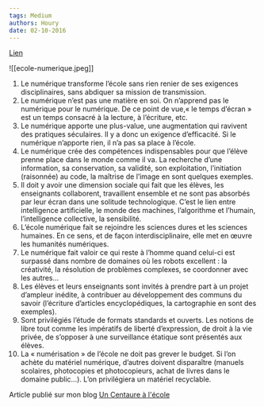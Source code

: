 ```yaml
---
tags: Medium
authors: Houry
date: 02-10-2016
---
```


[Lien](https://medium.com/@yannhoury/manifeste-pour-une-école-numérique-beff371065a9)

![[ecole-numerique.jpeg]]

1.  Le numérique transforme l’école sans rien renier de ses exigences disciplinaires, sans abdiquer sa mission de transmission.
2.  Le numérique n’est pas une matière en soi. On n’apprend pas le numérique pour le numérique. De ce point de vue,« le temps d’écran » est un temps consacré à la lecture, à l’écriture, etc.
3.  Le numérique apporte une plus-value, une augmentation qui ravivent des pratiques séculaires. Il y a donc un exigence d’efficacité. Si le numérique n’apporte rien, il n’a pas sa place à l’école.
4.  Le numérique crée des compétences indispensables pour que l’élève prenne place dans le monde comme il va. La recherche d’une information, sa conservation, sa validité, son exploitation, l’initiation (raisonnée) au code, la maîtrise de l’image en sont quelques exemples.
5.  Il doit y avoir une dimension sociale qui fait que les élèves, les enseignants collaborent, travaillent ensemble et ne sont pas absorbés par leur écran dans une solitude technologique. C’est le lien entre intelligence artificielle, le monde des machines, l’algorithme et l’humain, l’intelligence collective, la sensibilité.
6.  L’école numérique fait se rejoindre les sciences dures et les sciences humaines. En ce sens, et de façon interdisciplinaire, elle met en œuvre les humanités numériques.
7.  Le numérique fait valoir ce qui reste à l’homme quand celui-ci est surpassé dans nombre de domaines où les robots excellent : la créativité, la résolution de problèmes complexes, se coordonner avec les autres…
8.  Les élèves et leurs enseignants sont invités à prendre part à un projet d’ampleur inédite, à contribuer au développement des communs du savoir (l’écriture d’articles encyclopédiques, la cartographie en sont des exemples).
9.  Sont privilégiés l’étude de formats standards et ouverts. Les notions de libre tout comme les impératifs de liberté d’expression, de droit à la vie privée, de s’opposer à une surveillance étatique sont présentés aux élèves.
10.  La « numérisation » de l’école ne doit pas grever le budget. Si l’on achète du matériel numérique, d’autres doivent disparaître (manuels scolaires, photocopies et photocopieurs, achat de livres dans le domaine public…). L’on privilégiera un matériel recyclable.

Article publié sur mon blog [Un Centaure à l'école](http://www.ralentirtravaux.com/centaure/2016/10/02/manifeste-pour-une-ecole-numerique/)